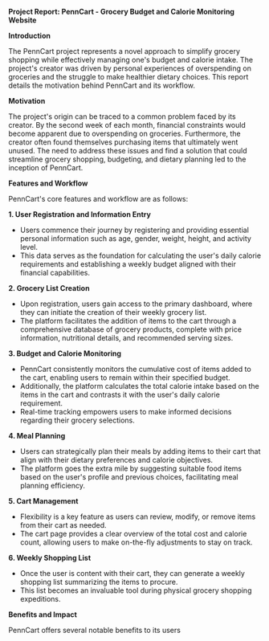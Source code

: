 

**Project Report: PennCart - Grocery Budget and Calorie Monitoring Website**

**Introduction**

The PennCart project represents a novel approach to simplify grocery shopping while effectively managing one's budget and calorie intake. The project's creator was driven by personal experiences of overspending on groceries and the struggle to make healthier dietary choices. This report details the motivation behind PennCart and its workflow.

**Motivation**

The project's origin can be traced to a common problem faced by its creator. By the second week of each month, financial constraints would become apparent due to overspending on groceries. Furthermore, the creator often found themselves purchasing items that ultimately went unused. The need to address these issues and find a solution that could streamline grocery shopping, budgeting, and dietary planning led to the inception of PennCart.

**Features and Workflow**

PennCart's core features and workflow are as follows:

**1. User Registration and Information Entry**

-   Users commence their journey by registering and providing essential personal information such as age, gender, weight, height, and activity level.
-   This data serves as the foundation for calculating the user's daily calorie requirements and establishing a weekly budget aligned with their financial capabilities.

**2. Grocery List Creation**

-   Upon registration, users gain access to the primary dashboard, where they can initiate the creation of their weekly grocery list.
-   The platform facilitates the addition of items to the cart through a comprehensive database of grocery products, complete with price information, nutritional details, and recommended serving sizes.

**3. Budget and Calorie Monitoring**

-   PennCart consistently monitors the cumulative cost of items added to the cart, enabling users to remain within their specified budget.
-   Additionally, the platform calculates the total calorie intake based on the items in the cart and contrasts it with the user's daily calorie requirement.
-   Real-time tracking empowers users to make informed decisions regarding their grocery selections.

**4. Meal Planning**

-   Users can strategically plan their meals by adding items to their cart that align with their dietary preferences and calorie objectives.
-   The platform goes the extra mile by suggesting suitable food items based on the user's profile and previous choices, facilitating meal planning efficiency.

**5. Cart Management**

-   Flexibility is a key feature as users can review, modify, or remove items from their cart as needed.
-   The cart page provides a clear overview of the total cost and calorie count, allowing users to make on-the-fly adjustments to stay on track.

**6. Weekly Shopping List**

-   Once the user is content with their cart, they can generate a weekly shopping list summarizing the items to procure.
-   This list becomes an invaluable tool during physical grocery shopping expeditions.

**Benefits and Impact**

PennCart offers several notable benefits to its users
